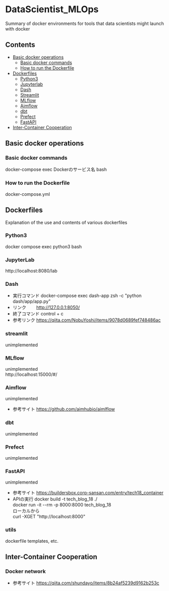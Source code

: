 # DataScientist_MLOps
Summary of docker environments for tools that data scientists might launch with docker   

## Contents
* [Basic docker operations](#basic-docker-operations)
    * [Basic docker commands](#basic-docker-commands)
    * [How to run the Dockerfile](#how-to-run-the-dockerfile)
* [Dockerfiles](#dockerfiles)
    * [Python3](#python3)
    * [Jupyterlab](#jupyterlab)
    * [Dash](#dash)
    * [Streamlit](#streamlit)
    * [MLflow](#mlflow)
    * [Aimflow](#aimflow)
    * [dbt](#dbt)
    * [Prefect](#prefect)
    * [FastAPI](#fastapi)
* [Inter-Container Cooperation](#others)



## Basic docker operations
### Basic docker commands
docker-compose exec Dockerのサービス名 bash

### How to run the Dockerfile
docker-compose.yml


## Dockerfiles
Explanation of the use and contents of various dockerfiles

### Python3
docker compose exec python3 bash


### JupyterLab
http://localhost:8080/lab


### Dash
* 実行コマンド
docker-compose exec dash-app zsh -c "python dash/app/app.py"
* リンク　　
http://127.0.0.1:8050/
* 終了コマンド
control + c
* 参考リンク
https://qiita.com/NobuYoshi/items/9078d0689fef748486ac

### streamlit
unimplemented


### MLflow
unimplemented  
http://localhost:15000/#/


### Aimflow
unimplemented  
* 参考サイト
https://github.com/aimhubio/aimlflow

### dbt
unimplemented


### Prefect
unimplemented


### FastAPI
unimplemented  
* 参考サイト
https://buildersbox.corp-sansan.com/entry/tech18_container
* APIの実行
docker build -t tech_blog_18 ./  
docker run -it --rm -p 8000:8000 tech_blog_18  
ローカルから  
curl -XGET "http://localhost:8000"



### utils
dockerfile templates, etc.




## Inter-Container Cooperation


### Docker network
* 参考サイト
https://qiita.com/shundayo/items/8b24af5239d9162b253c
